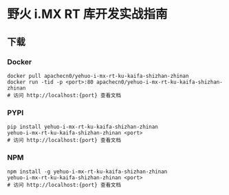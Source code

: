 # 野火 i.MX RT 库开发实战指南

## 下载

### Docker

```
docker pull apachecn0/yehuo-i-mx-rt-ku-kaifa-shizhan-zhinan
docker run -tid -p <port>:80 apachecn0/yehuo-i-mx-rt-ku-kaifa-shizhan-zhinan
# 访问 http://localhost:{port} 查看文档
```

### PYPI

```
pip install yehuo-i-mx-rt-ku-kaifa-shizhan-zhinan
yehuo-i-mx-rt-ku-kaifa-shizhan-zhinan <port>
# 访问 http://localhost:{port} 查看文档
```

### NPM

```
npm install -g yehuo-i-mx-rt-ku-kaifa-shizhan-zhinan
yehuo-i-mx-rt-ku-kaifa-shizhan-zhinan <port>
# 访问 http://localhost:{port} 查看文档
```